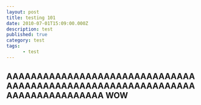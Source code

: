 ```yaml
---
layout: post
title: testing 101
date: 2010-07-01T15:09:00.000Z
description: test
published: true
category: test
tags:
      - test
---
```


## AAAAAAAAAAAAAAAAAAAAAAAAAAAAAAAAAAAAAAAAAAAAAAAAAAAAAAAAAAAAAAAAAAAAAAAAAAAAAA WOW
